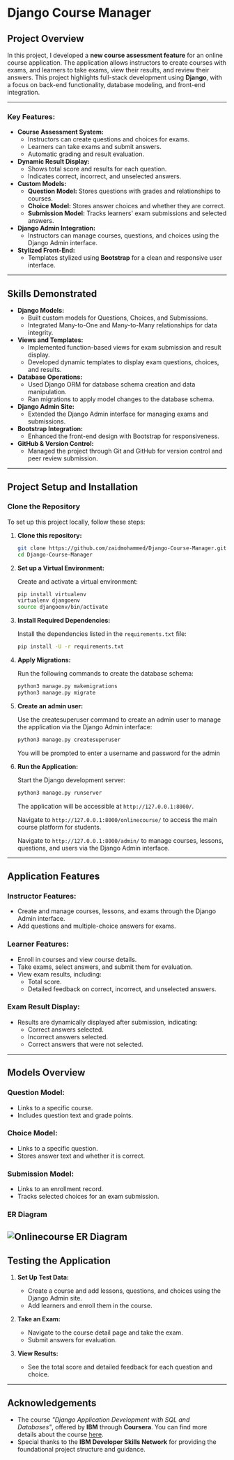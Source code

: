 # Django Course Manager

## Project Overview

In this project, I developed a **new course assessment feature** for an online course application. The application allows instructors to create courses with exams, and learners to take exams, view their results, and review their answers. 
This project highlights full-stack development using **Django**, with a focus on back-end functionality, database modeling, and front-end integration.

---

### Key Features:
- **Course Assessment System:**
  - Instructors can create questions and choices for exams.
  - Learners can take exams and submit answers.
  - Automatic grading and result evaluation.
- **Dynamic Result Display:**
  - Shows total score and results for each question.
  - Indicates correct, incorrect, and unselected answers.
- **Custom Models:**
  - **Question Model:** Stores questions with grades and relationships to courses.
  - **Choice Model:** Stores answer choices and whether they are correct.
  - **Submission Model:** Tracks learners' exam submissions and selected answers.
- **Django Admin Integration:**
  - Instructors can manage courses, questions, and choices using the Django Admin interface.
- **Stylized Front-End:**
  - Templates stylized using **Bootstrap** for a clean and responsive user interface.

---

## Skills Demonstrated

- **Django Models:**
  - Built custom models for Questions, Choices, and Submissions.
  - Integrated Many-to-One and Many-to-Many relationships for data integrity.
- **Views and Templates:**
  - Implemented function-based views for exam submission and result display.
  - Developed dynamic templates to display exam questions, choices, and results.
- **Database Operations:**
  - Used Django ORM for database schema creation and data manipulation.
  - Ran migrations to apply model changes to the database schema.
- **Django Admin Site:**
  - Extended the Django Admin interface for managing exams and submissions.
- **Bootstrap Integration:**
  - Enhanced the front-end design with Bootstrap for responsiveness.
- **GitHub & Version Control:**
  - Managed the project through Git and GitHub for version control and peer review submission.

---

## Project Setup and Installation

### Clone the Repository
To set up this project locally, follow these steps:

1. **Clone this repository:**

    ```bash
    git clone https://github.com/zaidmohammed/Django-Course-Manager.git
    cd Django-Course-Manager
    ```

2. **Set up a Virtual Environment:**

    Create and activate a virtual environment:

    ```bash
    pip install virtualenv
    virtualenv djangoenv
    source djangoenv/bin/activate
    ```

3. **Install Required Dependencies:**

    Install the dependencies listed in the `requirements.txt` file:

    ```bash
    pip install -U -r requirements.txt
    ```

4. **Apply Migrations:**

    Run the following commands to create the database schema:

    ```bash
    python3 manage.py makemigrations
    python3 manage.py migrate
    ```

5. **Create an admin user:**

    Use the createsuperuser command to create an admin user to manage the application via the Django Admin interface:

    ```bash
    python3 manage.py createsuperuser
    ```

    You will be prompted to enter a username and password for the admin

6. **Run the Application:**

    Start the Django development server:

    ```bash
    python3 manage.py runserver
    ```

    The application will be accessible at `http://127.0.0.1:8000/`. 

   Navigate to `http://127.0.0.1:8000/onlinecourse/` to access the main course platform for students.

   Navigate to `http://127.0.0.1:8000/admin/` to manage courses, lessons, questions, and users via the Django Admin interface. 

---

## Application Features

### Instructor Features:
- Create and manage courses, lessons, and exams through the Django Admin interface.
- Add questions and multiple-choice answers for exams.

### Learner Features:
- Enroll in courses and view course details.
- Take exams, select answers, and submit them for evaluation.
- View exam results, including:
  - Total score.
  - Detailed feedback on correct, incorrect, and unselected answers.

### Exam Result Display:
- Results are dynamically displayed after submission, indicating:
  - Correct answers selected.
  - Incorrect answers selected.
  - Correct answers that were not selected.

---

## Models Overview

### Question Model:
- Links to a specific course.
- Includes question text and grade points.

### Choice Model:
- Links to a specific question.
- Stores answer text and whether it is correct.

### Submission Model:
- Links to an enrollment record.
- Tracks selected choices for an exam submission.

### ER Diagram

![Onlinecourse ER Diagram](https://github.com/ibm-developer-skills-network/final-cloud-app-with-database/blob/master/static/media/course_images/onlinecourse_app_er.png)
---

## Testing the Application

1. **Set Up Test Data:**
   - Create a course and add lessons, questions, and choices using the Django Admin site.
   - Add learners and enroll them in the course.

2. **Take an Exam:**
   - Navigate to the course detail page and take the exam.
   - Submit answers for evaluation.

3. **View Results:**
   - See the total score and detailed feedback for each question and choice.

---

## Acknowledgements

- The course *"Django Application Development with SQL and Databases"*, offered by **IBM** through **Coursera**.
  You can find more details about the course [here](https://www.coursera.org/learn/developing-applications-with-sql-databases-and-django).
- Special thanks to the **IBM Developer Skills Network** for providing the foundational project structure and guidance.
